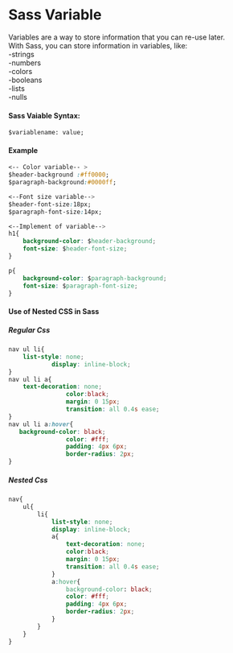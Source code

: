 # Sass Variable
Variables are a way to store information that you can re-use later.  
With Sass, you can store information in variables, like:  
-strings  
-numbers  
-colors  
-booleans  
-lists  
-nulls  
#### Sass Vaiable Syntax:
`$variablename: value;`

#### Example
```css
<-- Color variable-- >
$header-background :#ff0000;
$paragraph-background:#0000ff;

<--Font size variable-->
$header-font-size:18px;
$paragraph-font-size:14px;

<--Implement of variable-->
h1{
    background-color: $header-background;
    font-size: $header-font-size;
}

p{
    background-color: $paragraph-background;
    font-size: $paragraph-font-size;
}
```

#### Use of Nested CSS in Sass

##### Regular Css
```css
nav ul li{
    list-style: none;
            display: inline-block;
}
nav ul li a{
    text-decoration: none;
                color:black;
                margin: 0 15px;
                transition: all 0.4s ease;
}
nav ul li a:hover{
   background-color: black;
                color: #fff;
                padding: 4px 6px;
                border-radius: 2px; 
}
```

##### Nested Css
```css
nav{
    ul{
        li{
            list-style: none;
            display: inline-block;
            a{
                text-decoration: none;
                color:black;
                margin: 0 15px;
                transition: all 0.4s ease;
            }
            a:hover{
                background-color: black;
                color: #fff;
                padding: 4px 6px;
                border-radius: 2px;
            }
        }
    }
}
```